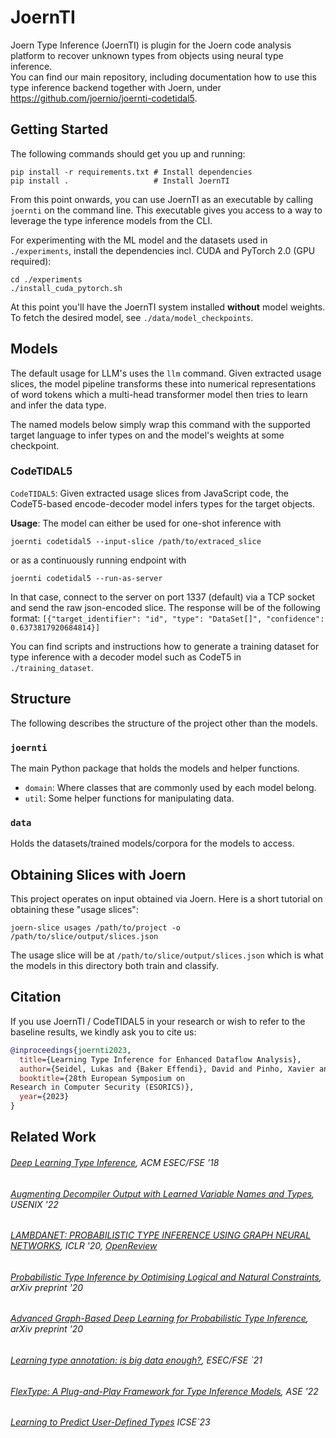 # JoernTI

Joern Type Inference (JoernTI) is plugin for the Joern code analysis platform to recover unknown types from objects using neural type inference.  
You can find our main repository, including documentation how to use this type inference backend together with Joern, under https://github.com/joernio/joernti-codetidal5.

## Getting Started

The following commands should get you up and running:

```shell
pip install -r requirements.txt # Install dependencies
pip install .                   # Install JoernTI
```

From this point onwards, you can use JoernTI as an executable by calling `joernti` on the command
line. This executable gives you access to a way to leverage the type inference models from the CLI.

For experimenting with the ML model and the datasets used in `./experiments`, install the dependencies incl. CUDA and 
PyTorch 2.0 (GPU required):
```shell
cd ./experiments
./install_cuda_pytorch.sh
```

At this point you'll have the JoernTI system installed **without** model weights. To fetch the desired
model, see `./data/model_checkpoints`.

## Models

The default usage for LLM's uses the `llm` command. Given extracted usage slices, the model pipeline transforms these 
into numerical representations of word tokens which a multi-head transformer model then tries to learn and infer the 
data type.

The named models below simply wrap this command with the supported target language to infer types on and the model's 
weights at some checkpoint.

### CodeTIDAL5

`CodeTIDAL5`: Given extracted usage slices from JavaScript code, the CodeT5-based encode-decoder model infers types for
the target objects.

**Usage**:
The model can either be used for one-shot inference with
```
joernti codetidal5 --input-slice /path/to/extraced_slice
```
or as a continuously running endpoint with
```
joernti codetidal5 --run-as-server
```
In that case, connect to the server on port 1337 (default) via a TCP socket and send the raw json-encoded slice. The response will be of the following format:
`[{"target_identifier": "id", "type": "DataSet[]", "confidence": 0.6373817920684814}]`

You can find scripts and instructions how to generate a training dataset for type inference with a decoder model such as CodeT5 in `./training_dataset`.

## Structure

The following describes the structure of the project other than the models.

### `joernti`

The main Python package that holds the models and helper functions.

- `domain`: Where classes that are commonly used by each model belong.
- `util`: Some helper functions for manipulating data.

### `data`

Holds the datasets/trained models/corpora for the models to access.

## Obtaining Slices with Joern

This project operates on input obtained via Joern. Here is a short tutorial on 
obtaining these "usage slices":

```
joern-slice usages /path/to/project -o /path/to/slice/output/slices.json
```

The usage slice will be at `/path/to/slice/output/slices.json` which is what the models in this
directory both train and classify.

## Citation
If you use JoernTI / CodeTIDAL5 in your research or wish to refer to the baseline results, we kindly ask you to cite us:
```bibtex
@inproceedings{joernti2023,
  title={Learning Type Inference for Enhanced Dataflow Analysis},
  author={Seidel, Lukas and {Baker Effendi}, David and Pinho, Xavier and Rieck, Konrad and {van der Merwe}, Brink and Yamaguchi, Fabian},
  booktitle={28th European Symposium on
Research in Computer Security (ESORICS)},
  year={2023}
}
```

## Related Work

###### [Deep Learning Type Inference](https://vhellendoorn.github.io/fse2018-j2t.pdf), ACM ESEC/FSE '18

###### [Augmenting Decompiler Output with Learned Variable Names and Types](https://www.usenix.org/system/files/sec22-chen-qibin.pdf), USENIX '22

###### [LAMBDANET: PROBABILISTIC TYPE INFERENCE USING GRAPH NEURAL NETWORKS](https://openreview.net/pdf?id=Hkx6hANtwH), ICLR '20, [OpenReview](https://openreview.net/forum?id=Hkx6hANtwH)

###### [Probabilistic Type Inference by Optimising Logical and Natural Constraints](https://arxiv.org/pdf/2004.00348.pdf), arXiv preprint '20

###### [Advanced Graph-Based Deep Learning for Probabilistic Type Inference](https://arxiv.org/pdf/2009.05949.pdf), arXiv preprint '20

###### [Learning type annotation: is big data enough?](https://dl.acm.org/doi/abs/10.1145/3468264.3473135), ESEC/FSE `21

###### [FlexType: A Plug-and-Play Framework for Type Inference Models](https://dl.acm.org/doi/abs/10.1145/3551349.3559527), ASE '22

###### [Learning to Predict User-Defined Types](https://dl.acm.org/doi/10.1109/TSE.2022.3178945) ICSE`23


